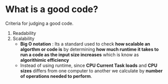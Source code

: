 # What is a good code?

Criteria for judging a good code.

1. Readability
2. Scalability
    - **Big O notation** : Its a standard used to check **how scalable an algorthm or code is** by determining **how much runtime it takes to run a code as the input size increases** which is know as **algorithimic efficiency**
    - Instead of using runtime, since **CPU Current Task loads** and **CPU sizes** differs from one computer to another we calculate by **number of operations needed to perform**.